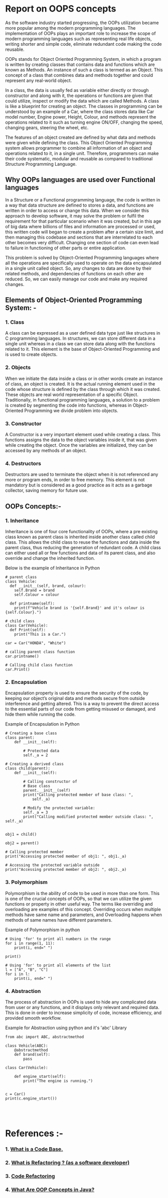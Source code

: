 # Report on OOPS concepts

 As the software industry started progressing, the OOPs utilization became more popular among the modern programming languages. The implementation of OOPs plays an important role to increase the scope of modern programming languages such as representing real life objects, writing shorter and simple code, eliminate redundant code making the code reusable.

OOPs stands for Object Oriented Programming System, in which a program is written by creating classes that contains data and functions which are known as Methods. An instance of such a class is termed as an Object. This concept of a class that combines data and methods together and could represent any real-world object. 

In a class, the data is usually fed as variable either directly or through constructor and along with it, the operations or functions are given that could utilize, inspect or modify the data which are called Methods. A class is like a blueprint for creating an object. The classes in programming can be understood by an example of a Car, where the class stores data like Car model number, Engine power, Height, Colour, and methods represent the operations related to it such as turning engine ON/OFF, changing the speed, changing gears, steering the wheel, etc.

The features of an object created are defined by what data and methods were given while defining the class. This Object Oriented Programming system allows programmer to combine all information of an object and operations related to it, in a single unit. Therefore, programmers can make their code systematic, modular and reusable as compared to traditional Structure Programming Language.

## Why OOPs languages are used over Functional languages 

In a Structure or a Functional programming language, the code is written in a way that data structure are defined to stores a data, and functions are written in order to access or change this data. When we consider this approach to develop software, it may solve the problem or fulfil the requirement for that particular scenario when it was created, but in this age of big data where billions of files and information are processed or used, this written code will began to create a problem after a certain size limit, and then managing this codebase and sections that are interrelated to  each other becomes very difficult. Changing one section of code can even lead to failure in functioning of other parts or entire application. 

This problem is solved by Object-Oriented Programming languages where all the operations are specifically used to operate on the data encapsulated in a single unit called object. So, any changes to data are done by their related methods, and dependencies of functions on each other are reduced. So, we can easily manage our code and make any required changes. 

## Elements of Object-Oriented Programming System: -

### 1. Class 
A class can be expressed as a user defined data type just like structures in C programming languages. In structures, we can store different data in a single unit whereas in a class we can store data along with the functions related to it. This element is the base of Object-Oriented Programming and is used to create objects.

### 2. Objects
When we initiate the data inside a class or in other words create an instance of class, an object is created. It is the actual running element used in the code whose structure is defined by the class through which it was created. These objects are real world representation of a specific Object. Traditionally, in functional programming languages, a solution to a problem is created by segmenting the code into functions, whereas in Object-Oriented Programming we divide problem into objects.

### 3. Constructor 
A Constructor is a very important element used while creating a class. This functions assigns the data to the object variables inside it, that was given while creating the object. Once the variables are initialized, they can be accessed by any methods of an object.

### 4. Destructors 
Destructors are used to terminate the object when it is not referenced any more or program ends, in order to free memory. This element is not mandatory but is considered as a good practice as it acts as a garbage collector, saving memory for future use.

## OOPs Concepts:-

### 1. Inheritance 
Inheritance is one of four core functionality of OOPs, where a pre existing class known as parent class is inherited inside another class called child class. This allows the child class to reuse the functions and data inside the parent class, thus reducing the generation of redundant code. A child class can either used all or few functions and data of its parent class, and also override and change the inherited function.

Below is the example of Inheritance in Python
```
# parent class
class Vehicle:
  def __init__(self, brand, colour):
    self.Brand = brand
    self.Colour = colour

  def printname(self):
    print(f"Vehicle brand is '{self.Brand}' and it's colour is {self.Colour}.")

# child class
class Car(Vehicle):
  def Print(self):
    print("This is a Car.")
     
car = Car("HONDA", "White")
 
# calling parent class function
car.printname()
 
# Calling child class function
car.Print()
```

### 2. Encapsulation

Encapsulation property is used to ensure the security of the code, by keeping our object’s original data and methods secure from outside interference and getting altered. This is a way to prevent the direct access to the essential parts of our code from getting misused or damaged, and hide them while running the code.

Example of Encapsulation in Python
```
# Creating a base class
class parent:
	def __init__(self):

		# Protected data
		self._a = 2

# Creating a derived class
class child(parent):
	def __init__(self):

		# Calling constructor of
		# Base class
		parent.__init__(self)
		print("Calling protected member of base class: ",
			self._a)

		# Modify the protected variable:
		self._a = 3
		print("Calling modified protected member outside class: ", self._a)


obj1 = child()

obj2 = parent()

# Calling protected member
print("Accessing protected member of obj1: ", obj1._a)

# Accessing the protected variable outside
print("Accessing protected member of obj2: ", obj2._a)

```

### 3. Polymorphism 

Polymorphism is the ability of code to be used in more than one form. This is one of the crucial concepts of OOPs, so that we can utilize the given functions or property in other useful way. The terms like overriding and overloading are examples of this concept. Overriding occurs when multiple methods have same name and parameters, and Overloading happens when methods of same names have different parameters.

Example of Polymorphism in python 
```
# Using 'for' to print all numbers in the range
for i in range(1, 11):
    print(i, end=" ")

print()

# Using 'for' to print all elements of the list
l = ["A", "B", "C"]
for i in l:
    print(i, end=" ")
```
### 4. Abstraction
The process of abstraction in OOPs is used to hide any complicated data from user or any functions, and it displays only relevant and required data. This is done in order to increase simplicity of code, increase efficiency, and provided smooth workflow.

Example for Abstraction using python and it's 'abc' Library
```
from abc import ABC, abstractmethod

class Vehicle(ABC):
    @abstractmethod
    def brand(self):
        pass
        
class Car(Vehicle):

    def engine_start(self):
        print("The engine is running.")
 

c = Car()
print(c.engine_start())
```



<br/><br/>  

# References :-

### 1. [What is a Code Base.](https://www.techtarget.com/whatis/definition/codebase-code-base)
### 2. [ What is Refactoring ? (as a software developer)](https://www.youtube.com/watch?v=DQJGRV9np40)
### 3. [Code Refactoring](https://www.youtube.com/watch?v=vhYK3pDUijk)  
### 4. [What Are OOP Concepts in Java?](https://stackify.com/oops-concepts-in-java/)
